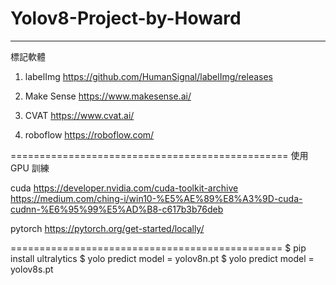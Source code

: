 # Yolov8-Project-by-Howard
---
標記軟體
1. labelImg
https://github.com/HumanSignal/labelImg/releases

2. Make Sense
https://www.makesense.ai/

3. CVAT
https://www.cvat.ai/

4. roboflow 
https://roboflow.com/

================================================
使用 GPU 訓練

cuda
https://developer.nvidia.com/cuda-toolkit-archive
https://medium.com/ching-i/win10-%E5%AE%89%E8%A3%9D-cuda-cudnn-%E6%95%99%E5%AD%B8-c617b3b76deb

pytorch
https://pytorch.org/get-started/locally/

===============================================
$ pip install ultralytics
$ yolo predict model = yolov8n.pt
$ yolo predict model = yolov8s.pt





